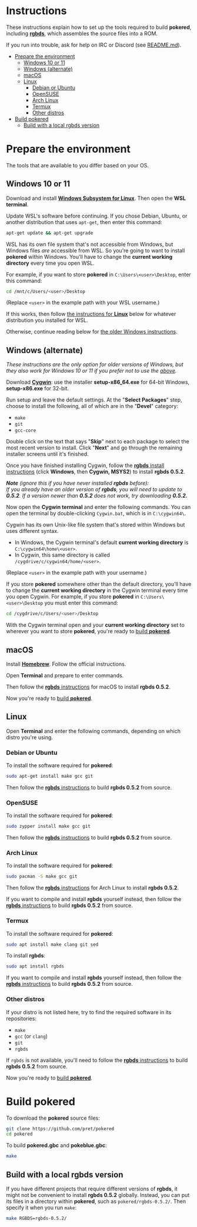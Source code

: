 # Instructions

These instructions explain how to set up the tools required to build **pokered**, including [**rgbds**](https://github.com/gbdev/rgbds), which assembles the source files into a ROM.

If you run into trouble, ask for help on IRC or Discord (see [README.md](README.md)).

- [Prepare the environment](#prepare-the-environment)
  * [Windows 10 or 11](#windows-10-or-11)
  * [Windows (alternate)](#windows-alternate)
  * [macOS](#macos)
  * [Linux](#linux)
    + [Debian or Ubuntu](#debian-or-ubuntu)
    + [OpenSUSE](#opensuse)
    + [Arch Linux](#arch-linux)
    + [Termux](#termux)
    + [Other distros](#other-distros)
- [Build pokered](#build-pokered)
  * [Build with a local rgbds version](#build-with-a-local-rgbds-version)


# Prepare the environment

The tools that are available to you differ based on your OS.

## Windows 10 or 11

Download and install [**Windows Subsystem for Linux**](https://docs.microsoft.com/en-us/windows/wsl/install-win10). Then open the **WSL terminal**.

Update WSL's software before continuing. If you chose Debian, Ubuntu, or another distribution that uses `apt-get`, then enter this command:

```bash
apt-get update && apt-get upgrade
```

WSL has its own file system that's not accessible from Windows, but Windows files *are* accessible from WSL. So you're going to want to install **pokered** within Windows. You'll have to change the **current working directory** every time you open WSL.

For example, if you want to store **pokered** in `C:\Users\<user>\Desktop`, enter this command:

```bash
cd /mnt/c/Users/<user>/Desktop
```

(Replace `<user>` in the example path with your WSL username.)

If this works, then follow [the instructions for **Linux**](#linux) below for whatever distribution you installed for WSL.

Otherwise, continue reading below for [the older Windows instructions](#windows-alternate).


## Windows (alternate)

*These instructions are the only option for older versions of Windows, but they also work for Windows 10 or 11 if you prefer not to use the [above](#windows-10-or-11).*

Download [**Cygwin**](http://cygwin.com/install.html): use the installer **setup-x86_64.exe** for 64-bit Windows, **setup-x86.exe** for 32-bit.

Run setup and leave the default settings. At the "**Select Packages**" step, choose to install the following, all of which are in the "**Devel**" category:

- `make`
- `git`
- `gcc-core`

Double click on the text that says "**Skip**" next to each package to select the most recent version to install. Click "**Next**" and go through the remaining installer screens until it's finished.

Once you have finished installing Cygwin, follow the [**rgbds** install instructions](https://rgbds.gbdev.io/install#pre-built) (click **Windows**, then **Cygwin, MSYS2**) to install **rgbds 0.5.2**.

***Note** (ignore this if you have never installed **rgbds** before):  
If you already have an older version of **rgbds**, you will need to update to **0.5.2**. If a version newer than **0.5.2** does not work, try downloading **0.5.2.***

Now open the **Cygwin terminal** and enter the following commands. You can open the terminal by double-clicking `Cygwin.bat`, which is in ``C:\cygwin64\``.

Cygwin has its own Unix-like file system that's stored within Windows but uses different syntax.
* In Windows, the Cygwin terminal's default **current working directory** is `C:\cygwin64\home\<user>`.
* In Cygwin, this same directory is called `/cygdrive/c/cygwin64/home/<user>`. 

(Replace `<user>` in the example path with your username.)
  
If you store **pokered** somewhere other than the default directory, you'll have to change the **current working directory** in the Cygwin terminal every time you open Cygwin. For example, if you store **pokered** in `C:\Users\<user>\Desktop` you must enter this command:

```bash
cd /cygdrive/c/Users/<user>/Desktop
```

With the Cygwin terminal open and your **current working directory** set to wherever you want to store **pokered**, you're ready to [build **pokered**](#build-pokered).


## macOS

Install [**Homebrew**](https://brew.sh/). Follow the official instructions.

Open **Terminal** and prepare to enter commands.

Then follow the [**rgbds** instructions](https://rgbds.gbdev.io/install#pre-built) for macOS to install **rgbds 0.5.2**.

Now you're ready to [build **pokered**](#build-pokered).


## Linux

Open **Terminal** and enter the following commands, depending on which distro you're using.

### Debian or Ubuntu

To install the software required for **pokered**:

```bash
sudo apt-get install make gcc git
```

Then follow the [**rgbds** instructions](https://rgbds.gbdev.io/install#building-from-source) to build **rgbds 0.5.2** from source.

### OpenSUSE

To install the software required for **pokered**:

```bash
sudo zypper install make gcc git
```

Then follow the [**rgbds** instructions](https://rgbds.gbdev.io/install#building-from-source) to build **rgbds 0.5.2** from source.

### Arch Linux

To install the software required for **pokered**:

```bash
sudo pacman -S make gcc git
```

Then follow the [**rgbds** instructions](https://rgbds.gbdev.io/install#pre-built) for Arch Linux to install **rgbds 0.5.2**.

If you want to compile and install **rgbds** yourself instead, then follow the [**rgbds** instructions](https://rgbds.gbdev.io/install#building-from-source) to build **rgbds 0.5.2** from source.

### Termux

To install the software required for **pokered**:

```bash
sudo apt install make clang git sed
```

To install **rgbds**:

```bash
sudo apt install rgbds
```

If you want to compile and install **rgbds** yourself instead, then follow the [**rgbds** instructions](https://rgbds.gbdev.io/install#building-from-source) to build **rgbds 0.5.2** from source.

### Other distros

If your distro is not listed here, try to find the required software in its repositories:

- `make`
- `gcc` (or `clang`)
- `git`
- `rgbds`

If `rgbds` is not available, you'll need to follow the [**rgbds** instructions](https://rgbds.gbdev.io/install#building-from-source) to build **rgbds 0.5.2** from source.

Now you're ready to [build **pokered**](#build-pokered).


# Build pokered

To download the **pokered** source files:

```bash
git clone https://github.com/pret/pokered
cd pokered
```

To build **pokered.gbc** and **pokeblue.gbc**:

```bash
make
```

## Build with a local rgbds version

If you have different projects that require different versions of **rgbds**, it might not be convenient to install **rgbds 0.5.2** globally. Instead, you can put its files in a directory within **pokered**, such as `pokered/rgbds-0.5.2/`. Then specify it when you run `make`:

```bash
make RGBDS=rgbds-0.5.2/
```
